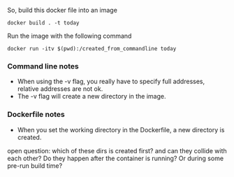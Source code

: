 
So, build this docker file into an image

``docker build . -t today``

Run the image with the following command

``docker run -itv $(pwd):/created_from_commandline today``


### Command line notes

- When using the -v flag, you really have to specify full addresses, relative addresses are not ok. 
- The -v flag will create a new directory in the image.

### Dockerfile notes

- When you set the working directory in the Dockerfile, a new directory is created. 

open question: which of these dirs is created first? and can they collide with each other? Do they happen after the container is running? Or during some pre-run build time?
